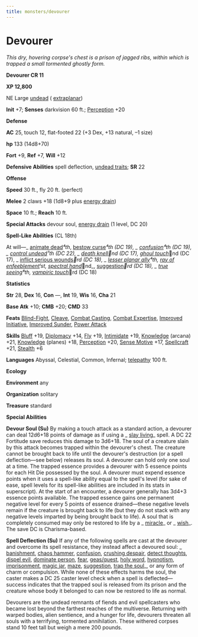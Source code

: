 ```yaml
---
title: monsters/devourer
---
```

# Devourer

_This dry, hovering corpse's chest is a prison of jagged ribs, within which is trapped a small tormented ghostly form._

**Devourer CR 11**

**XP 12,800**

NE Large [undead](creatureTypes.md#_undead) ( [extraplanar](creatureTypes.md#_extraplanar-subtype))

**Init** +7; **Senses** darkvision 60 ft.; [Perception](../skills/perception.md#_perception) +20

**Defense**

**AC** 25, touch 12, flat-footed 22 (+3 Dex, +13 natural, –1 size)

**hp** 133 (14d8+70)

**Fort** +9, **Ref** +7, **Will** +12

**Defensive Abilities** spell deflection, [undead traits](universalMonsterRules.md#_undead-traits); **SR** 22

**Offense**

**Speed** 30 ft., fly 20 ft. (perfect)

**Melee** 2 claws +18 (1d8+9 plus [energy drain](universalMonsterRules.md#_energy-drain))

**Space** 10 ft.; **Reach** 10 ft.

**Special Attacks** devour soul, [energy drain](universalMonsterRules.md#_energy-drain) (1 level, DC 20)

**Spell-Like Abilities** (CL 18th)

At will—_ [animate dead](../spells/animateDead.md#_animate-dead)_⁴th_, [bestow curse](../spells/bestowCurse.md#_bestow-curse)_⁴th (DC 19), _ [confusion](../spells/confusion.md#_confusion)_⁴th (DC 19), _ [control undead](../spells/controlUndead.md#_control-undead)_⁷th (DC 22), _ [death knell](../spells/deathKnell.md#_death-knell)_⁲nd (DC 17)_, [ghoul touch](../spells/ghoulTouch.md#_ghoul-touch)_⁲nd (DC 17), _ [inflict serious wounds](../spells/inflictSeriousWounds.md#_inflict-serious-wounds)_⁳rd (DC 18), _ [lesser planar ally](../spells/planarAlly.md#_planar-ally-lesser)_⁴th_, [ray of enfeeblement](../spells/rayOfEnfeeblement.md#_ray-of-enfeeblement)_ⁱst_, [spectral hand](../spells/spectralHand.md#_spectral-hand)_⁲nd_, [suggestion](../spells/suggestion.md#_suggestion)_⁳rd (DC 18), _ [true seeing](../spells/trueSeeing.md#_true-seeing)_⁶th_, [vampiric touch](../spells/vampiricTouch.md#_vampiric-touch)_⁳rd (DC 18)

**Statistics**

**Str** 28, **Dex** 16, **Con** —, **Int** 19, **Wis** 16, **Cha** 21

**Base Atk** +10; **CMB** +20; **CMD** 33

**Feats** [Blind-Fight](../feats.md#_blind-fight), [Cleave](../feats.md#_cleave), [Combat Casting](../feats.md#_combat-casting), [Combat Expertise](../feats.md#_combat-expertise), [Improved Initiative](../feats.md#_improved-initiative), [Improved Sunder](../feats.md#_improved-sunder), [Power Attack](../feats.md#_power-attack)

**Skills** [Bluff](../skills/bluff.md#_bluff) +19, [Diplomacy](../skills/diplomacy.md#_diplomacy) +14, [Fly](../skills/fly.md#_fly) +19, [Intimidate](../skills/intimidate.md#_intimidate) +19, [Knowledge](../skills/knowledge.md#_knowledge) (arcana) +21, [Knowledge](../skills/knowledge.md#_knowledge) (planes) +18, [Perception](../skills/perception.md#_perception) +20, [Sense Motive](../skills/senseMotive.md#_sense-motive) +17, [Spellcraft](../skills/spellcraft.md#_spellcraft) +21, [Stealth](../skills/stealth.md#_stealth) +6

**Languages** Abyssal, Celestial, Common, Infernal; [telepathy](universalMonsterRules.md#_telepathy) 100 ft.

**Ecology**

**Environment** any

**Organization** solitary

**Treasure** standard

**Special Abilities**

**Devour Soul (Su)** By making a touch attack as a standard action, a devourer can deal 12d6+18 points of damage as if using a _ [slay living](../spells/slayLiving.md#_slay-living)_ spell. A DC 22 Fortitude save reduces this damage to 3d6+18. The soul of a creature slain by this attack becomes trapped within the devourer's chest. The creature cannot be brought back to life until the devourer's destruction (or a spell deflection—see below) releases its soul. A devourer can hold only one soul at a time. The trapped essence provides a devourer with 5 essence points for each Hit Die possessed by the soul. A devourer must expend essence points when it uses a spell-like ability equal to the spell's level (for sake of ease, spell levels for its spell-like abilities are included in its stats in superscript). At the start of an encounter, a devourer generally has 3d4+3 essence points available. The trapped essence gains one permanent negative level for every 5 points of essence drained—these negative levels remain if the creature is brought back to life (but they do not stack with any negative levels imparted by being brought back to life). A soul that is completely consumed may only be restored to life by a _ [miracle](../spells/miracle.md#_miracle)_ or _ [wish](../spells/wish.md#_wish)_. The save DC is Charisma-based.

**Spell Deflection (Su)** If any of the following spells are cast at the devourer and overcome its spell resistance, they instead affect a devoured soul: _ [banishment](../spells/banishment.md#_banishment), [chaos hammer](../spells/chaosHammer.md#_chaos-hammer), [confusion](../spells/confusion.md#_confusion), [crushing despair](../spells/crushingDespair.md#_crushing-despair), [detect thoughts](../spells/detectThoughts.md#_detect-thoughts), [dispel evil](../spells/dispelEvil.md#_dispel-evil), [dominate person](../spells/dominatePerson.md#_dominate-person), [fear](../spells/fear.md#_fear), [geas/quest](../spells/geasQuest.md#_geas-quest), [holy word](../spells/holyWord.md#_holy-word), [hypnotism](../spells/hypnotism.md#_hypnotism), [imprisonment](../spells/imprisonment.md#_imprisonment), [magic jar](../spells/magicJar.md#_magic-jar), [maze](../spells/maze.md#_maze), [suggestion](../spells/suggestion.md#_suggestion), [trap the soul](../spells/trapTheSoul.md#_trap-the-soul)_, or any form of charm or compulsion. While none of these effects harms the soul, the caster makes a DC 25 caster level check when a spell is deflected—success indicates that the trapped soul is released from its prison and the creature whose body it belonged to can now be restored to life as normal.

Devourers are the undead remnants of fiends and evil spellcasters who became lost beyond the farthest reaches of the multiverse. Returning with warped bodies, alien sentience, and a hunger for life, devourers threaten all souls with a terrifying, tormented annihilation. These withered corpses stand 10 feet tall but weigh a mere 200 pounds.


